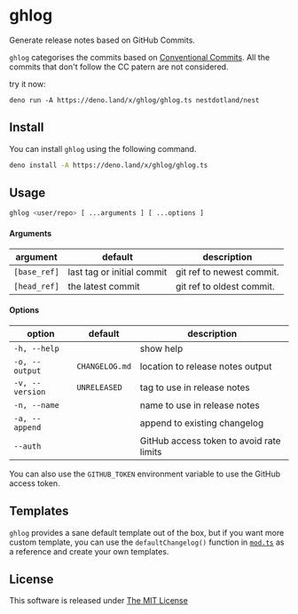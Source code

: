 # ghlog

Generate release notes based on GitHub Commits.

`ghlog` categorises the commits based on
[Conventional Commits](https://www.conventionalcommits.org). All the commits
that don't follow the CC patern are not considered.

try it now:

```
deno run -A https://deno.land/x/ghlog/ghlog.ts nestdotland/nest
```

## Install

You can install `ghlog` using the following command.

```sh
deno install -A https://deno.land/x/ghlog/ghlog.ts
```

## Usage

```sh
ghlog <user/repo> [ ...arguments ] [ ...options ]
```

#### Arguments

| argument     | default                    | description               |
| ------------ | -------------------------- | ------------------------- |
| `[base_ref]` | last tag or initial commit | git ref to newest commit. |
| `[head_ref]` | the latest commit          | git ref to oldest commit. |

#### Options

| option          | default        | description                              |
| --------------- | -------------- | ---------------------------------------- |
| `-h, --help`    |                | show help                                |
| `-o, --output`  | `CHANGELOG.md` | location to release notes output         |
| `-v, --version` | `UNRELEASED`   | tag to use in release notes              |
| `-n, --name`    |                | name to use in release notes             |
| `-a, --append`  |                | append to existing changelog             |
| `--auth`        |                | GitHub access token to avoid rate limits |

You can also use the `GITHUB_TOKEN` environment variable to use the GitHub
access token.

## Templates

`ghlog` provides a sane default template out of the box, but if you want more
custom template, you can use the `defaultChangelog()` function in
[`mod.ts`](./mod.ts#L6-L56) as a reference and create your own templates.

## License

This software is released under [The MIT License](LICENSE)
